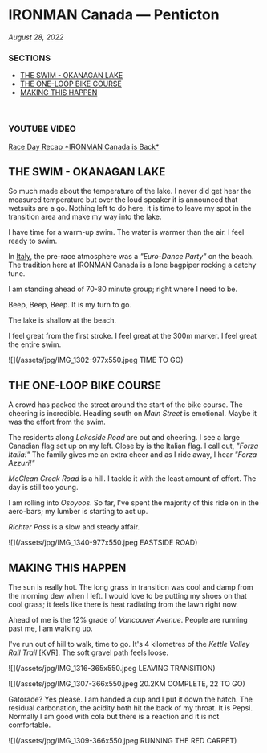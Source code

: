 # IRONMAN Canada &mdash; Penticton

_August 28, 2022_

### SECTIONS
<ul class="alt">
<li><a href="javascript:flkty.select(0);">THE SWIM - OKANAGAN LAKE</a></li>
<li><a href="javascript:flkty.select(0);">THE ONE-LOOP BIKE COURSE</a></li>
<li><a href="javascript:flkty.select(0);">MAKING THIS HAPPEN</a></li>
</ul>
<br />

### YOUTUBE VIDEO
[Race Day Recap &#42;IRONMAN Canada is Back&#42;](https://youtu.be/3WEOmYirXj4)

<!---->
## THE SWIM - OKANAGAN LAKE
So much made about the temperature of the lake.  I never did get hear the measured temperature but over the loud speaker it is announced that wetsuits are a go.  Nothing left to do here, it is time to leave my spot in the transition area and make my way into the lake.

I have time for a warm-up swim.  The water is warmer than the air.  I feel ready to swim.

In [Italy](), the pre-race atmosphere was a _"Euro-Dance Party"_ on the beach.  The tradition here at IRONMAN Canada is a lone bagpiper rocking a catchy tune.

I am standing ahead of 70-80 minute group; right where I need to be.

Beep, Beep, Beep.  It is my turn to go.

The lake is shallow at the beach.

I feel great from the first stroke.  I feel great at the 300m marker.  I feel great the entire swim.


![](/assets/jpg/IMG_1302-977x550.jpeg TIME TO GO)

## THE ONE-LOOP BIKE COURSE
A crowd has packed the street around the start of the bike course.  The cheering is incredible.  Heading south on _Main Street_ is emotional.  Maybe it was the effort from the swim.

The residents along _Lakeside Road_ are out and cheering.  I see a large Canadian flag set up on my left.  Close by is the Italian flag.  I call out, _"Forza Italia!"_  The family gives me an extra cheer and as I ride away, I hear _"Forza Azzuri!"_

_McClean Creak Road_ is a hill.  I tackle it with the least amount of effort.  The day is still too young.

I am rolling into _Osoyoos_.  So far, I've spent the majority of this ride on in the aero-bars; my lumber is starting to act up.  

_Richter Pass_ is a slow and steady affair.

![](/assets/jpg/IMG_1340-977x550.jpeg EASTSIDE ROAD)

## MAKING THIS HAPPEN
The sun is really hot.  The long grass in transition was cool and damp from the morning dew when I left.  I would love to be putting my shoes on that cool grass; it feels like there is heat radiating from the lawn right now.

Ahead of me is the 12% grade of _Vancouver Avenue_.  People are running past me, I am walking up.

I've run out of hill to walk, time to go.  It's 4 kilometres of the _Kettle Valley Rail Trail_ [KVR].  The soft gravel path feels loose.
 
![](/assets/jpg/IMG_1316-365x550.jpeg LEAVING TRANSITION)


![](/assets/jpg/IMG_1307-366x550.jpeg 20.2KM COMPLETE, 22 TO GO)


Gatorade?   Yes please.  I am handed a cup and I put it down the hatch.  The residual carbonation, the acidity both hit the back of my throat.  It is Pepsi.  Normally I am good with cola but there is a reaction and it is not comfortable.


![](/assets/jpg/IMG_1309-366x550.jpeg RUNNING THE RED CARPET)
